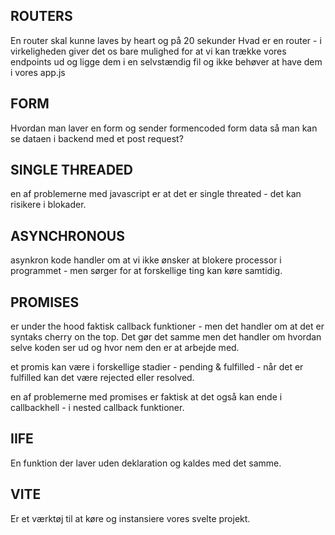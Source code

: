 ## ROUTERS

En router skal kunne laves by heart og på 20 sekunder
Hvad er en router - i virkeligheden giver det os bare mulighed for at vi kan trække vores endpoints ud og ligge dem i en selvstændig fil og ikke behøver at have dem i vores app.js

## FORM
Hvordan man laver en form og sender formencoded form data så man kan se dataen i backend med et post request?

## SINGLE THREADED

en af problemerne med javascript er at det er single threated - det kan risikere i blokader. 

## ASYNCHRONOUS 

asynkron kode handler om at vi ikke ønsker at blokere processor i programmet - men sørger for at forskellige ting kan køre samtidig. 

## PROMISES

er under the hood faktisk callback funktioner - men det handler om at det er syntaks cherry on the top. Det gør det samme men det handler om hvordan selve koden ser ud og hvor nem den er at arbejde med.

et promis kan være i forskellige stadier - pending & fulfilled - når det er fulfilled kan det være rejected eller resolved. 

en af problemerne med promises er faktisk at det også kan ende i callbackhell - i nested callback funktioner. 

## IIFE

En funktion der laver uden deklaration og kaldes med det samme.

## VITE
Er et værktøj til at køre og instansiere vores svelte projekt. 